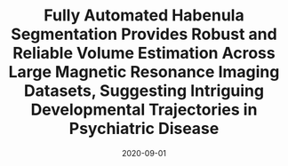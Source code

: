 ---
title: "Fully Automated Habenula Segmentation Provides Robust and Reliable Volume Estimation Across Large Magnetic Resonance Imaging Datasets, Suggesting Intriguing Developmental Trajectories in Psychiatric Disease"
collection: publications
permalink: /publication/2020-09-01-Fully-Automated-Habenula-Segmentation-Provides-Robust-and-Reliable-Volume-Estimation-Across-Large-Magnetic-Resonance-Imaging-Datasets-Suggesting-Intriguing-Developmental-Trajectories-in-Psychiatric-Disease
date: 2020-09-01
venue: 'Biological Psychiatry: Cognitive Neuroscience and Neuroimaging'
paperurl: 'http://www.sciencedirect.com/science/article/pii/S2451902220300227'
citation: 'Germann, Jürgen, Gouveia, Flavia Venetucci, Martinez, Raquel C R, Zanetti, Marcus Vinicius, de Souza Duran, Fábio Luís, Chaim-Avancini, Tiffany M, Serpa, Mauricio H, Chakravarty, M Mallar, <b>Devenyi, Gabriel A</b>, &quot;<i>Fully Automated Habenula Segmentation Provides Robust and Reliable Volume Estimation Across Large Magnetic Resonance Imaging Datasets, Suggesting Intriguing Developmental Trajectories in Psychiatric Disease</i>.&quot; Biological Psychiatry: Cognitive Neuroscience and Neuroimaging, 2020.'
---